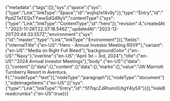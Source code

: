 {"metadata":{"tags":[]},"sys":{"space":{"sys":{"type":"Link","linkType":"Space","id":"eojhq1xf4v9y"}},"type":"Entry","id":"PpdZTeTEQxTYwwSdQ4RyV","contentType":{"sys":{"type":"Link","linkType":"ContentType","id":"hero"}},"revision":4,"createdAt":"2023-11-28T22:37:18.546Z","updatedAt":"2023-12-20T20:44:33.557Z","environment":{"sys":{"id":"master","type":"Link","linkType":"Environment"}}},"fields":{"internalTitle":{"en-US":"Hero - Annual Investor Meeting RSVP"},"variant":{"en-US":"Media on Right Full Bleed"},"backgroundColor":{"en-US":"Navy"},"overline":{"en-US":"April 1st – 3rd, 2024"},"title":{"en-US":"2024 Annual Investor Meetings"},"body":{"en-US":{"data":{},"content":[{"data":{},"content":[{"data":{},"marks":[],"value":"JW Marriott Turnberry Resort in Aventura, FL","nodeType":"text"}],"nodeType":"paragraph"}],"nodeType":"document"}},"sideImageItems":{"en-US":[{"sys":{"type":"Link","linkType":"Entry","id":"5f7IqcZJRhomXUtgY4ly5X"}}]},"hideBreadcrumbs":{"en-US":true}}}